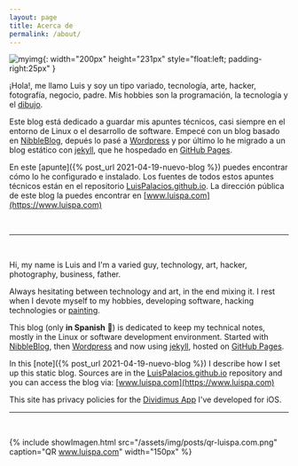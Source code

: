 ```yaml
---
layout: page
title: Acerca de
permalink: /about/
---
```


[comment]: # (empty line)
[comment]: # (This actually is the most platform independent comment)


![myimg](/assets/img/posts/about_luispa.jpg){: width="200px" height="231px" style="float:left; padding-right:25px" } 

¡Hola!, me llamo Luis y soy un tipo variado, tecnología, arte, hacker, fotografía, negocio, padre. Mis hobbies son la programación, la tecnología y el [dibujo](https://www.instagram.com/luis.palacios.derqui).

Este blog está dedicado a guardar mis apuntes técnicos, casi siempre en el entorno de Linux o el desarrollo de software. Empecé con un blog basado en [NibbleBlog](http://www.nibbleblog.com), depués lo pasé a [Wordpress](https://wordpress.org/) y por último lo he migrado a un blog estático con [jekyll](http://jekyllrb.com), que he hospedado en [GitHub Pages](https://pages.github.com). 

En este [apunte]({% post_url 2021-04-19-nuevo-blog %}) puedes encontrar cómo lo he configurado e instalado. Los fuentes de todos estos apuntes técnicos están en el repositorio [LuisPalacios.github.io](https://github.com/LuisPalacios/LuisPalacios.github.io). La dirección pública de este blog la puedes encontrar en [www.luispa.com](https://www.luispa.com)

<br clear="left"/>

---

<br/>

Hi, my name is Luis and I'm a varied guy, technology, art, hacker, photography, business, father.

Always hesitating between technology and art, in the end mixing it. I rest when I devote myself to my hobbies, developing software, hacking technologies or [painting](https://www.instagram.com/luis.palacios.derqui).

This blog (only **in Spanish** 🤗) is dedicated to keep my technical notes, mostly in the Linux or software development environment. Started with [NibbleBlog](http://www.nibbleblog.com), then [Wordpress](https://wordpress.org/) and now using [jekyll](http://jekyllrb.com), hosted on [GitHub Pages](https://pages.github.com).

In this [note]({% post_url 2021-04-19-nuevo-blog %}) I describe how I set up this static blog. Sources are in the [LuisPalacios.github.io](https://github.com/LuisPalacios/LuisPalacios.github.io) repository and you can access the blog via: [www.luispa.com](https://www.luispa.com)

This site has privacy policies for the [Dividimus App](/dividimusprivacy) I've developed for iOS. 

---

<br/>

{% include showImagen.html
    src="/assets/img/posts/qr-luispa.com.png"
    caption="QR www.luispa.com"
    width="150px"
    %}

<br/>
